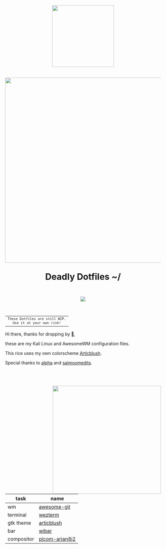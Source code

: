
<h1 align="center">
  <img src="https://media.discordapp.net/attachments/1000372910042644500/1018811977361014794/unknown1.png" width="200px" /> <br>
 <br>
  <img src="https://media.discordapp.net/attachments/1000372910042644500/1018810823675756564/dividers-04.png?width=1160&height=97" width="600px" /> <br>
  <div align="center">

  <div align="center">
   <p>Deadly Dotfiles ~/</p>


  <img alt="" src="https://badges.pufler.dev/visits/synvatto/nixdots?style=for-the-badge&color=a6da95&logoColor=white&labelColor=24273a"/>
   <br>
</div>
</h1>

<p align="center"> 
  <img src="https://media.discordapp.net/attachments/987976220165697617/1018815679815753758/unknown.png?width=867&height=488">
</p> 



<br>

<table align="right">
  <tr>
    <td align="center">
      <sup>
            <samp>
                  These Dotfiles are still WIP.<br>
                  Use it at your own risk!
            </samp>
      </sup>
    </td>
  </tr>



<table>

Hi there, thanks for dropping by 💙, 

these are my Kali Linux and AwesomeWM configuration files.

This rice uses my own colorscheme [Articblush](https://github.com/articblush/).

Special thanks to [alpha](https://github.com/alphatechnolog) and [saimoomedits](https://github.com/saimoomedits).

</table>

<br>

<br>

<img src="https://awesomewm.org/doc/api/images/AUTOGEN_wibox_logo_logo_and_name.svg" width=350 align="right">



| task              | name                   |
| ----------------- | ---------------------- |
| wm                | [awesome-git](https://github.com/awesomeWM/awesome)                                      |
| terminal          | [wezterm](https://wezfurlong.org/wezterm/)                                      |
| gtk theme         | [articblush](https://github.com/articblush/gtk)
| bar               | [wibar](https://awesomewm.org/apidoc/popups_and_bars/awful.wibar.html)                   |
| compositor        | [picom-arian8j2](https://github.com/Arian8j2/picom)                                  | 

<br>



